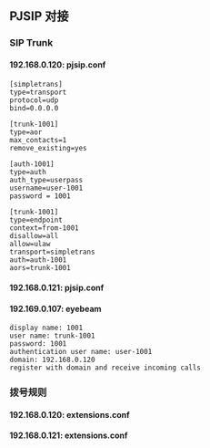 ## PJSIP 对接
	
### SIP Trunk

#### 192.168.0.120: pjsip.conf

	[simpletrans]
	type=transport
	protocol=udp
	bind=0.0.0.0

	[trunk-1001]
	type=aor
	max_contacts=1
	remove_existing=yes

	[auth-1001]
	type=auth
	auth_type=userpass
	username=user-1001
	password = 1001

	[trunk-1001]
	type=endpoint
	context=from-1001
	disallow=all
	allow=ulaw
	transport=simpletrans
	auth=auth-1001
	aors=trunk-1001

#### 192.168.0.121: pjsip.conf

#### 192.169.0.107: eyebeam

	display name: 1001
	user name: trunk-1001
	password: 1001
	authentication user name: user-1001
	domain: 192.168.0.120
	register with domain and receive incoming calls
	
### 拨号规则

#### 192.168.0.120: extensions.conf

#### 192.168.0.121: extensions.conf
